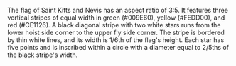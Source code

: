 The flag of Saint Kitts and Nevis has an aspect ratio of 3:5. It features three vertical stripes of equal width in green (#009E60), yellow (#FEDD00), and red (#CE1126). A black diagonal stripe with two white stars runs from the lower hoist side corner to the upper fly side corner. The stripe is bordered by thin white lines, and its width is 1/6th of the flag's height. Each star has five points and is inscribed within a circle with a diameter equal to 2/5ths of the black stripe's width.